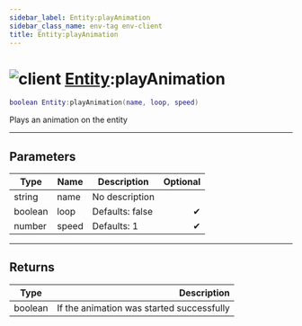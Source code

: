 ```yaml
---
sidebar_label: Entity:playAnimation
sidebar_class_name: env-tag env-client
title: Entity:playAnimation
---
```


# <img src='/img/wiki/client.png' alt='client' data-tag='env-tag' /> [Entity](../entity/README.md):playAnimation

```lua
boolean Entity:playAnimation(name, loop, speed)
```

Plays an animation on the entity<br/>

-----------------
## Parameters

| Type   | Name | Description | Optional |
| ------ | ---- | ----------- | -------: |
| string | name | No description |   |
| boolean | loop | Defaults: false | ✔ |
| number | speed | Defaults: 1 | ✔ |

-----------------
## Returns

| Type   | Description |
| ------ | ----------: |
| boolean | If the animation was started successfully |
